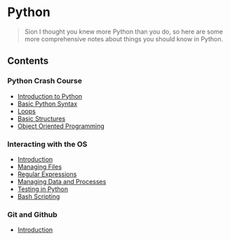 # Python

> Sion I thought you knew more Python than you do, so here are some more comprehensive notes
> about things you should know in Python.

## Contents

### Python Crash Course

- [Introduction to Python](crash_course/intro.md)
- [Basic Python Syntax](crash_course/basic_syntax.md)
- [Loops](crash_course/loops.md)
- [Basic Structures](crash_course/structures.md)
- [Object Oriented Programming](crash_course/oop.md)

### Interacting with the OS

- [Introduction](os_interaction/python.md)
- [Managing Files](os_interaction/files.md)
- [Regular Expressions](os_interaction/regex.md)
- [Managing Data and Processes](os_interaction/processes.md)
- [Testing in Python](os_interaction/testing.md)
- [Bash Scripting](os_interaction/bash_scripting.md)


### Git and Github

- [Introduction](git/intro.md)